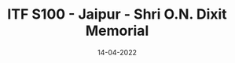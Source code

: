 ---
title: ITF S100 - Jaipur - Shri O.N. Dixit Memorial
date:  14-04-2022  
to_date: 19-04-2022
link: https://www.itftennis.com/en/tournament/itf-s100-jaipur-shri-on-dixit-memorial/ind/2022/s-s100-ind-06a-2022/
image: ITFSeniors.jpg
---